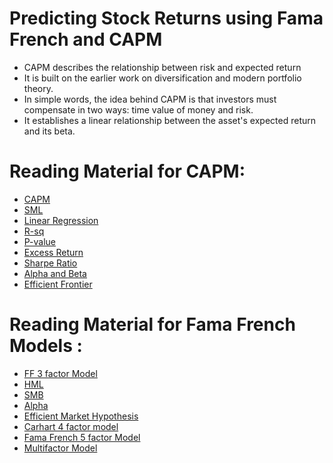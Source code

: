 # Predicting Stock Returns using Fama French and CAPM 

- CAPM  describes the relationship between risk and expected return 
- It is built on the earlier work on diversification and modern portfolio theory.
- In simple words, the idea behind CAPM is that investors must compensate in two ways: time value of money and risk.
- It establishes a linear relationship between the asset's expected return and its beta.

# Reading Material for CAPM: 

- [CAPM](https://www.investopedia.com/terms/c/capm.asp)
- [SML](https://en.wikipedia.org/wiki/Security_market_line)
- [Linear Regression](https://www.investopedia.com/terms/r/regression.asp)
- [R-sq](https://www.investopedia.com/terms/r/r-squared.asp#:~:text=R%2Dsquared%20(R2),variables%20in%20a%20regression%20model)
- [P-value](https://www.investopedia.com/terms/p/p-value.asp#:~:text=A%20p%2Dvalue%20is%20a,significance%20of%20the%20observed%20difference)
- [Excess Return](https://www.investopedia.com/terms/e/excessreturn.asp)
- [Sharpe Ratio](https://www.investopedia.com/terms/s/sharperatio.asp)
- [Alpha and Beta](https://www.investopedia.com/articles/investing/092115/alpha-and-beta-beginners.asp)
- [Efficient Frontier](https://www.investopedia.com/terms/e/efficientfrontier.asp#:~:text=The%20efficient%20frontier%20is%20the,for%20the%20level%20of%20risk)

# Reading Material for Fama French Models : 
- [FF 3 factor Model](https://www.investopedia.com/terms/f/famaandfrenchthreefactormodel.asp)
- [HML](https://www.investopedia.com/terms/h/high_minus_low.asp)
- [SMB](https://www.investopedia.com/terms/s/small_minus_big.asp)
- [Alpha](https://www.investopedia.com/terms/a/alpha.asp)
- [Efficient Market Hypothesis](https://www.investopedia.com/terms/e/efficientmarkethypothesis.asp)
- [Carhart 4 factor model](https://breakingdownfinance.com/finance-topics/equity-valuation/carhart-4-factor-model/)
- [Fama French 5 factor Model](https://blog.quantinsti.com/fama-french-five-factor-asset-pricing-model/)
- [Multifactor Model](https://www.investopedia.com/terms/m/multifactor-model.asp)
